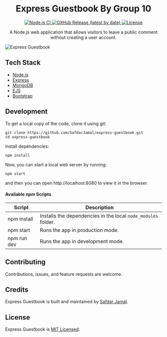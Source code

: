 <h1 align="center">Express Guestbook By Group 10</h1>

<p align="center">
  <a href="https://github.com/SafdarJamal/express-guestbook/actions?query=workflow%3A%22Node.js+CI%22">
    <img src="https://github.com/SafdarJamal/express-guestbook/workflows/Node.js%20CI/badge.svg" alt="Node.js CI" />
  </a>
  <a href="https://github.com/SafdarJamal/express-guestbook/releases">
    <img src="https://img.shields.io/github/v/release/SafdarJamal/express-guestbook" alt="GitHub Release (latest by date)" />
  </a>
  <a href="https://github.com/SafdarJamal/express-guestbook/blob/master/LICENSE">
    <img src="https://img.shields.io/github/license/SafdarJamal/express-guestbook" alt="License" />
  </a>
</p>

<p align="center">
  A Node.js web application that allows visitors to leave a public comment without creating a user account.
</p>

![Express Guestbook](https://user-images.githubusercontent.com/48409548/172023724-7631322c-9156-4c2e-9539-5371b76677fc.png)

## Tech Stack

- [Node.js](https://nodejs.org)
- [Express](https://expressjs.com)
- [MongoDB](https://www.mongodb.com)
- [EJS](https://ejs.co)
- [Bootstrap](https://getbootstrap.com)

## Development

To get a local copy of the code, clone it using git:

```
git clone https://github.com/SafdarJamal/express-guestbook.git
cd express-guestbook
```

Install dependencies:

```
npm install
```

Now, you can start a local web server by running:

```
npm start
```

and then you can open http://localhost:8080 to view it in the browser.

#### Available npm Scripts

| Script      | Description                                                   |
| ----------- | ------------------------------------------------------------- |
| npm install | Installs the dependencies in the local `node_modules` folder. |
| npm start   | Runs the app in production mode.                              |
| npm run dev | Runs the app in development mode.                             |

## Contributing

Contributions, issues, and feature requests are welcome.

## Credits

Express Guestbook is built and maintained by [Safdar Jamal](https://safdarjamal.github.io).

## License

Express Guestbook is [MIT Licensed](https://github.com/SafdarJamal/express-guestbook/blob/master/LICENSE).

